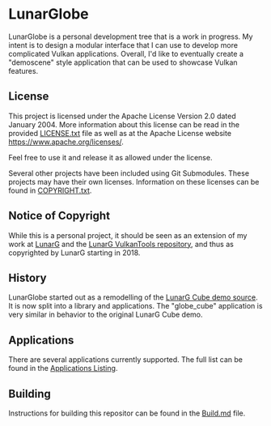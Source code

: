 # LunarGlobe

LunarGlobe is a personal development tree that is a work in progress.
My intent is to design a modular interface that I can use to develop
more complicated Vulkan applications.
Overall, I'd like to eventually create a "demoscene" style application
that can be used to showcase Vulkan features.


## License

This project is licensed under the Apache License Version 2.0 dated
January 2004.
More information about this license can be read in the provided
[LICENSE.txt](LICENSE.txt) file as well as at the Apache License
website https://www.apache.org/licenses/.

Feel free to use it and release it as allowed under the license.

Several other projects have been included using Git Submodules.
These projects may have their own licenses.
Information on these licenses can be found in
[COPYRIGHT.txt](COPYRIGHT.txt).

## Notice of Copyright

While this is a personal project, it should be seen as an extension
of my work at [LunarG](https://www.lunarg.com) and the
[LunarG VulkanTools repository](https://github.com/KhronosGroup/Vulkan-Tools), and
thus as copyrighted by LunarG starting in 2018.


## History

LunarGlobe started out as a remodelling of the
[LunarG Cube demo source](https://github.com/KhronosGroup/Vulkan-Tools/tree/master/cube).
It is now split into a library and applications.  The "globe_cube"
application is very similar in behavior to the original LunarG Cube demo.

## Applications

There are several applications currently supported.  The full list can be found in the
[Applications Listing](./apps/README.md).

## Building

Instructions for building this repositor can be found in the [Build.md](./BUILD.md)
file.

